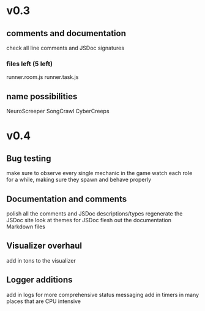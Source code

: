 # v0.3

## comments and documentation
check all line comments and JSDoc signatures

### files left (5 left)
runner.room.js
runner.task.js

## name possibilities
NeuroScreeper
SongCrawl
CyberCreeps

# v0.4

## Bug testing
make sure to observe every single mechanic in the game
watch each role for a while, making sure they spawn and behave properly

## Documentation and comments
polish all the comments and JSDoc descriptions/types
regenerate the JSDoc site
look at themes for JSDoc
flesh out the documentation Markdown files

## Visualizer overhaul
add in tons to the visualizer

## Logger additions
add in logs for more comprehensive status messaging
add in timers in many places that are CPU intensive
